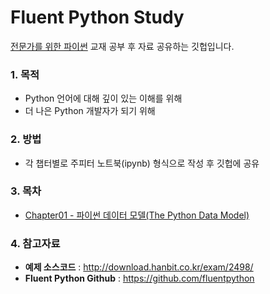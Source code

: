# Fluent Python Study

[전문가를 위한 파이썬](http://book.naver.com/product/go.nhn?bid=10910543&cpName=yes24&url=http%3A%2F%2Fwww.yes24.com%2FCooperate%2FYes24Gateway.aspx%3Fpid%3D95609%26ReturnURL%3Dhttp%3A%2F%2Fwww.yes24.com%2F24%2Fgoods%2F30231768) 교재 공부 후 자료 공유하는 깃헙입니다.

### 1. 목적

- Python 언어에 대해 깊이 있는 이해를 위해
- 더 나은 Python 개발자가 되기 위해




### 2. 방법

- 각 챕터별로 주피터 노트북(ipynb) 형식으로 작성 후 깃헙에 공유



### 3. 목차

- [Chapter01 - 파이썬 데이터 모델(The Python Data Model)]()

### 4. 참고자료

- **예제 소스코드** : http://download.hanbit.co.kr/exam/2498/
- **Fluent Python Github** : https://github.com/fluentpython